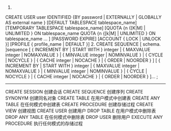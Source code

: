 1. 
CREATE 	USER 	user
IDENTIFIED {BY password | EXTERNALLY | GLOBALLY AS external name }
[DEFAULT 	TABLESPACE tablespace_name]
[TEMPORARY 	TABLESPACE tablespace_name]
[QUOTA {n {[K|M] | UNLIMITED } ON tablespace_name
 QUOTA {n {[k|M] | UNLIMITED } ON tablespace_name ... ]
[PASSWORD 	EXPIRE]
[ACCOUNT { LOCK | UNLOCK }]
[PROFILE { profile_name | DEFAULT }]
2. 
CREATE SEQUENCE [ schema. ]sequence
[ 
	{ 
		INCREMENT BY | 
		START WITH 
	} 	integer
   | { MAXVALUE integer | NOMAXVALUE }
   | { MINVALUE integer | NOMINVALUE }
   | { CYCLE | NOCYCLE }
   | { CACHE integer | NOCACHE }
   | { ORDER | NOORDER }
   ]
     [ { INCREMENT BY | START WITH } integer
     | { MAXVALUE integer | NOMAXVALUE }
     | { MINVALUE integer | NOMINVALUE }
     | { CYCLE | NOCYCLE }
     | { CACHE integer | NOCACHE }
     | { ORDER | NOORDER }
     ]... ;

---
CREATE 	SESSION                     创建会话
CREATE 	SEQUENCE                    创建序列
CREATE 	SYNONYM                     创建同名对象
CREATE 	TABLE                       在用户模式中创建表
CREATE 	ANY TABLE                   在任何模式中创建表
CREATE 	PROCEDURE                   创建存储过程
CREATE 	VIEW                        创建视图
CREATE 	USER                        创建用户
DROP 	TABLE                       在用户模式中删除表
DROP 	ANY TABLE                   在任何模式中删除表
DROP 	USER                        删除用户
EXECUTE ANY PROCEDURE               执行任何模式的存储过程
